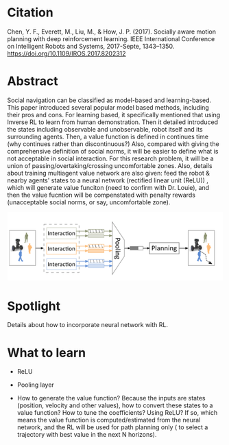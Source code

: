 
# Citation
Chen, Y. F., Everett, M., Liu, M., & How, J. P. (2017). Socially aware motion planning with deep reinforcement learning. IEEE International Conference on Intelligent Robots and Systems, 2017-Septe, 1343–1350. https://doi.org/10.1109/IROS.2017.8202312


# Abstract
Social navigation can be classified as model-based and learning-based. This paper introduced several popular model based methods, including their pros and cons. For learning based, it specifically mentioned that using Inverse RL to learn from human demonstration.
Then it detailed introduced the states including observable and unobservable, robot itself and its surrounding agents. Then, a value function is defined in continues time (why continues rather than discontinuous?)
Also, compared with giving the comprehensive definition of social norms, it will be easier to define what is not acceptable in social interaction. For this research problem, it will be a union of passing/overtaking/crossing uncomfortable zones.
Also, details about training multiagent value network are also given: feed the robot & nearby agents' states to a neural network (rectified linear unit (ReLU)) , which will generate value funciton (need to confirm with Dr. Louie), and then the value fucntion will be compenstated with penalty rewards (unacceptable social norms, or say, uncomfortable zone).

![figure_1](https://github.com/hynpu/ece7970_winter2021/blob/main/Week_4/Figures/capture_1.png)

# Spotlight
Details about how to incorporate neural network with RL.

# What to learn
+ ReLU

+ Pooling layer

+ How to generate the value function? Because the inputs are states (position, velocity and other values), how to convert these states to a value function? How to tune the coefficients? Using ReLU? If so, which means the value function is computed/estimated from the neural network, and the RL will be used for path planning only ( to select a trajectory with best value in the next N horizons).
